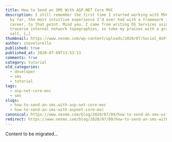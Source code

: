 ```yaml
---
title: How to Send an SMS With ASP.NET Core MVC
description: I still remember the first time I started working with MVC. It was,
  by far, the most intuitive experience I’d ever had with a framework in my
  career, to that point. Mind you, I came from writing OS Services using WCF to
  traverse internal network topographies, so take my praises with a grain of
  salt, […]
thumbnail: https://www.nexmo.com/wp-content/uploads/2020/07/Social_ASP-NET-Core_SMS_1200x627.png
author: stevelorello
published: true
published_at: 2020-07-09T13:53:13
comments: true
category: tutorial
old_categories:
  - developer
  - sms
  - tutorial
tags:
  - asp-net-core-mvc
  - sms
slugs:
  - how-to-send-an-sms-with-asp-net-core-mvc
  - how-to-send-an-sms-with-aspnet-core-mvc
canonical: https://www.nexmo.com/blog/2020/07/09/how-to-send-an-sms-with-asp-net-core-mvc
redirect: https://www.nexmo.com/blog/2020/07/09/how-to-send-an-sms-with-asp-net-core-mvc
---
```

Content to be migrated...